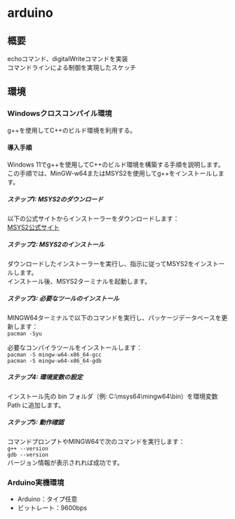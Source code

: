 # arduino

## 概要
echoコマンド、digitalWriteコマンドを実装  
コマンドラインによる制御を実現したスケッチ

## 環境
### Windowsクロスコンパイル環境
g++を使用してC++のビルド環境を利用する。

#### 導入手順
Windows 11でg++を使用してC++のビルド環境を構築する手順を説明します。この手順では、MinGW-w64またはMSYS2を使用してg++をインストールします。

##### ステップ1: MSYS2のダウンロード
以下の公式サイトからインストーラーをダウンロードします：  
[MSYS2公式サイト](https://www.msys2.org/)

##### ステップ2: MSYS2のインストール
ダウンロードしたインストーラーを実行し、指示に従ってMSYS2をインストールします。  
インストール後、MSYS2ターミナルを起動します。

##### ステップ3: 必要なツールのインストール
MINGW64ターミナルで以下のコマンドを実行し、パッケージデータベースを更新します：  
`pacman -Syu`  

必要なコンパイラツールをインストールします：  
`pacman -S mingw-w64-x86_64-gcc`  
`pacman -S mingw-w64-x86_64-gdb`

##### ステップ4: 環境変数の設定
インストール先の bin フォルダ（例: C:\msys64\mingw64\bin）を環境変数 Path に追加します。  

##### ステップ5: 動作確認
コマンドプロンプトやMINGW64で次のコマンドを実行します：  
`g++ --version`  
`gdb --version`  
バージョン情報が表示されれば成功です。

### Arduino実機環境
- Arduino：タイプ任意
- ビットレート：9600bps
